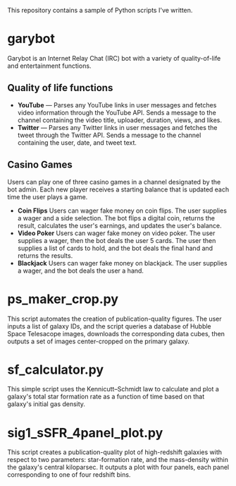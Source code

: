 This repository contains a sample of Python scripts I've written.

# garybot
Garybot is an Internet Relay Chat (IRC) bot with a variety of quality-of-life and entertainment functions.

## Quality of life functions
* **YouTube** — Parses any YouTube links in user messages and fetches video information through the YouTube API. Sends a message to the channel containing the video title, uploader, duration, views, and likes.
* **Twitter** — Parses any Twitter links in user messages and fetches the tweet through the Twitter API. Sends a message to the channel containing the user, date, and tweet text.

## Casino Games
Users can play one of three casino games in a channel designated by the bot admin. Each new player receives a starting balance that is updated each time the user plays a game.
* **Coin Flips** Users can wager fake money on coin flips. The user supplies a wager and a side selection. The bot flips a digital coin, returns the result, calculates the user's earnings, and updates the user's balance.
* **Video Poker** Users can wager fake money on video poker. The user supplies a wager, then the bot deals the user 5 cards. The user then supplies a list of cards to hold, and the bot deals the final hand and returns the results.
* **Blackjack** Users can wager fake money on blackjack. The user supplies a wager, and the bot deals the user a hand.

# ps_maker_crop.py
This script automates the creation of publication-quality figures. The user inputs a list of galaxy IDs, and the script queries a database of Hubble Space Telesacope images, downloads the corresponding data cubes, then outputs a set of images center-cropped on the primary galaxy.

# sf_calculator.py
This simple script uses the Kennicutt–Schmidt law to calculate and plot a galaxy's total star formation rate as a function of time based on that galaxy's initial gas density.

# sig1_sSFR_4panel_plot.py
This script creates a publication-quality plot of high-redshift galaxies with respect to two parameters: star-formation rate, and the mass-density within the galaxy's central kiloparsec. It outputs a plot with four panels, each panel corresponding to one of four redshift bins.
